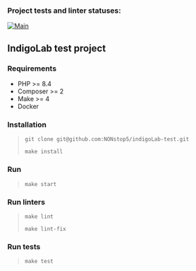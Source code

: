 ### Project tests and linter statuses:
[![Main](https://github.com/NONstop5/indigoLab-test/actions/workflows/main.yml/badge.svg)](https://github.com/NONstop5/indigoLab-test/actions)

## IndigoLab test project

### Requirements
- PHP >= 8.4
- Composer >= 2
- Make >= 4
- Docker

### Installation
> `git clone git@github.com:NONstop5/indigoLab-test.git`
> 
> `make install`

### Run
> `make start`

### Run linters
> `make lint`
> 
> `make lint-fix`

### Run tests
> `make test`
